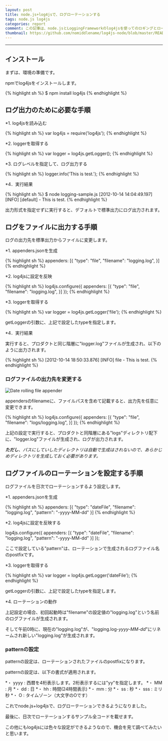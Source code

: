 ```yaml
---
layout: post
title: node.js+log4jsで、ログローテーションする
tags: node.js log4js
categories: report
comment: この記事は、node.jsとLoggingFrameworkのlog4jsを使ってのロギングとローテーションの方法についてのメモ書きです。
thumbnail: https://github.com/nomiddlename/log4js-node/blob/master/README.md
---
```


-----------------



## インストール

まずは、環境の準備です。

npmでlog4jsをインストールします。

{% highlight sh %}
$ npm install log4js
{% endhighlight %}


## ログ出力のために必要な手順

*1. log4jsを読み込む

{% highlight sh %}
var log4js = require('log4js');
{% endhighlight %}

*2. loggerを取得する

{% highlight sh %}
var logger = log4js.getLogger();
{% endhighlight %}

*3. ログレベルを指定して、ログ出力する

{% highlight sh %}
logger.info('This is test.');
{% endhighlight %}

*4．実行結果

{% highlight sh %}
$ node logging-sample.js
[2012-10-14 14:04:49.197] [INFO] [default] - This is test.
{% endhighlight %}


出力形式を指定せずに実行すると、デフォルトで標準出力にログ出力されます。


## ログをファイルに出力する手順

ログの出力先を標準出力からファイルに変更します。

*1. appenders.jsonを生成

{% highlight sh %}
appenders: [{
	"type": "file",
	"filename": "logging.log",
}]
{% endhighlight %}


*2. log4jsに設定を反映

{% highlight sh %}
log4js.configure({
	appenders: [{
	"type": "file",
	"filename": "logging.log",
	}]
});
{% endhighlight %}


*3. loggerを取得する

{% highlight sh %}
var logger = log4js.getLogger('file');
{% endhighlight %}

getLoggerの引数に、上記で設定したtypeを指定します。


*4．実行結果

実行すると、プロダクトと同じ階層に"logger.log"ファイルが生成され、以下のように出力されます。

{% highlight sh %}
[2012-10-14 18:50:33.876] [INFO] file - This is test.
{% endhighlight %}


### ログファイルの出力先を変更する
![Date rolling file appender](http://capture.heartrails.com/200x150/cool?https://github.com/nomiddlename/log4js-node/wiki/Date%20rolling%20file%20appender)

appendersのfilenameに、ファイルパスを含めて記載すると、出力先を任意に変更できます。

{% highlight sh %}
log4js.configure({
	appenders: [{
	"type": "file",
	"filename": "logs/logging.log",
	}]
});
{% endhighlight %}

上記の設定で実行すると、プロダクトと同階層にある"logs"ディレクトリ配下に、"logger.log"ファイルが生成され、ログが出力されます。

<i><b>ただし</b>、パスにしていしたディレクトリは自動で生成はされないので、あらかじめディレクトリを生成しておく必要があります。</i>



## ログファイルのローテーションを設定する手順

ログファイルを日次でローテーションするよう設定します。

*1. appenders.jsonを生成

{% highlight sh %}
appenders: [{
	"type": "dateFile",
	"filename": "logging.log",
	"pattern": "-yyyy-MM-dd"
}]
{% endhighlight %}


*2. log4jsに設定を反映する

log4js.configure({
	appenders: [{
	"type": "dateFile",
	"filename": "logging.log",
	"pattern": "-yyyy-MM-dd"
	}]
});

ここで設定している"pattern"は、ローテーションで生成されるログファイル名のpostfixです。


*3. loggerを取得する

{% highlight sh %}
var logger = log4js.getLogger('dateFile');
{% endhighlight %}

getLoggerの引数に、上記で設定したtypeを指定します。


*4. ローテーションの動作

上記設定の場合、初回起動時は"filename"の設定値の"logging.log"という名前のログファイルが生成されます。

そして午前0時に、現在の"logging.log"が、"logging.log<i>-yyyy-MM-dd</i>"にリネームされ新しい"logging.log"が生成されます。


### patternの設定

patternの設定は、ローテーションされたファイルのpostfixになります。

patternの設定は、以下の書式が適用されます。

*・ yyyy : 西暦を4桁表示します。2桁表示するには"yy"を指定します。
*・ MM : 月
*・ dd : 日
*・ hh : 時間(24時間表示)
*・ mm : 分
*・ ss : 秒
*・ sss : ミリ秒
*・ O : タイムゾーン（大文字のOです）


これでnode.js+log4jsで、ログローテーションできるようになりました。

最後に、日次でローテーションするサンプル全コードを載せます。

<script src="https://gist.github.com/3888287.js"> 
</script>

この他にもlog4jsには色々な設定ができるようなので、機会を見て調べてみたいと思います。
